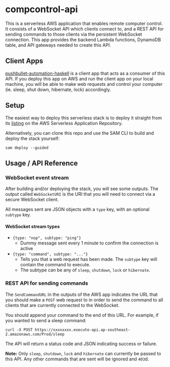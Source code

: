 # compcontrol-api

This is a serverless AWS application that enables remote computer control. It consists of a WebSocket API which clients connect to, and a REST API for sending commands to those clients via the persistent WebSocket connection. This app provides the backend Lambda functions, DynamoDB table, and API gateways needed to create this API.

## Client Apps

[pushbullet-automation-haskell](https://github.com/timTam97/pushbullet-automation-haskell) is a client app that acts as a consumer of this API. If you deploy this app on AWS and run the client app on your local machine, you will be able to make web requests and control your computer (ie. sleep, shut down, hibernate, lock) accordingly.

## Setup

The easiest way to deploy this serverless stack is to deploy it straight from its [listing](https://serverlessrepo.aws.amazon.com/applications/ap-southeast-2/670960088768/compcontrol-api) on the AWS Serverless Application Repository.

Alternatively, you can clone this repo and use the SAM CLI to build and deploy the stack yourself:

```
sam deploy --guided
```

## Usage / API Reference

### WebSocket event stream

After building and/or deploying the stack, you will see some outputs. The output called `WebSocketURI` is the URI that you will need to connect via a secure WebSocket client.

All messages sent are JSON objects with a `type` key, with an optional `subtype` key. 

#### WebSocket stream types
- `{type: "nop", subtype: "ping"}`
  - Dummy message sent every 1 minute to confirm the connection is active
- `{type: "command", subtype: "..."}`
  - Tells you that a web request has been made. The `subtype` key will contain the command to execute.
  - The subtype can be any of `sleep`, `shutdown`, `lock` or `hibernate`.

### REST API for sending commands

The `SendCommandURL` in the outputs of the AWS app indicates the URL that you should make a `POST` web request to in order to send the command to all clients that are currently connected to the WebSocket.

You should append your command to the end of this URL. For example, if you wanted to send a sleep command:

```
curl -X POST https://xxxxxxxx.execute-api.ap-southeast-2.amazonaws.com/Prod/sleep
```

The API will return a status code and JSON indicating success or failure.

**Note:** Only `sleep`, `shutdown`, `lock` and `hibernate` can currently be passed to this API. Any other commands that are sent will be ignored and `403`d.
